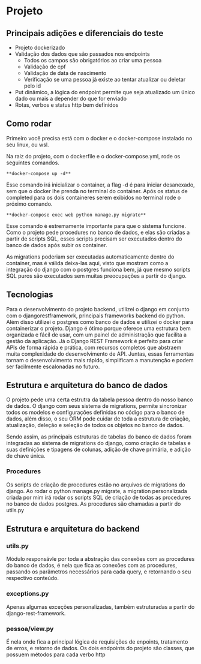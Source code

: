 # Projeto

## Principais adições e diferenciais do teste

- Projeto dockerizado
- Validação dos dados que são passados nos endpoints
    - Todos os campos são obrigatórios ao criar uma pessoa
    - Validação de cpf
    - Validação de data de nascimento
    - Verificação se uma pessoa já existe ao tentar atualizar ou deletar pelo id
- Put dinâmico, a lógica do endpoint permite que seja atualizado um único dado ou mais a depender do que for enviado
- Rotas, verbos e status http bem definidos

## Como rodar

Primeiro você precisa está com o docker e o docker-compose instalado no seu linux, ou wsl.

Na raiz do projeto, com o dockerfile e o docker-compose.yml, rode os seguintes comandos.

```docker
**docker-compose up -d** 
```

Esse comando irá inicializar o container, a flag -d é para iniciar desanexado, sem que o docker lhe prenda no terminal do container. Após os status de completed para os dois containeres serem exibidos no terminal rode o próximo comando.

```docker
**docker-compose exec web python manage.py migrate**
```

Esse comando é estremamente importante para que o sistema funcione. Como o projeto pede procedures no banco de dados, e elas são criadas a partir de scripts SQL, esses scripts precisam ser executados dentro do banco de dados após subir os container.

As migrations poderiam ser executadas automaticamente dentro do container, mas é válida deixa-las aqui, visto que mostram como a integração do django com o postgres funciona bem, já que mesmo scripts SQL puros são executados sem muitas preocupações a partir do django.

## Tecnologias

Para o desenvolvimento do projeto backend, utilizei o django em conjunto com o djangorestframework, principais frameworks backend do python. Além disso utilizei o postgres como banco de dados e utilizei o docker para containerizar o projeto. Django é ótimo porque oferece uma estrutura bem organizada e fácil de usar, com um painel de administração que facilita a gestão da aplicação. Já o Django REST Framework é perfeito para criar APIs de forma rápida e prática, com recursos completos que abstraem muita complexidade do desenvolvimento de API. Juntas, essas ferramentas tornam o desenvolvimento mais rápido, simplificam a manutenção e podem ser facilmente escalonadas no futuro.

## Estrutura e arquitetura do banco de dados

O projeto pede uma certa estrutra da tabela pessoa dentro do nosso banco de dados. O django com seus sistema de migrations, permite sincronizar todos os modelos e configurações definidas no código para o banco de dados, além disso, o seu ORM pode cuidar de toda a estrutura de criação, atualização, deleção e seleção de todos os objetos no banco de dados.

Sendo assim, as principais estruturas de tabelas do banco de dados foram integradas ao sistema de migrations do django, como criação de tabelas e suas definições e tipagens de colunas, adição de chave primária, e adição de chave única.

### Procedures

Os scripts de criação de procedures estão no arquivos de migrations do django. Ao rodar o python manage.py migrate, a migration personalizada criada por mim irá rodar os scripts SQL de criação de todas as procedures no banco de dados postgres. As procedures são chamadas a partir do utils.py 

## Estrutura e arquitetura do backend

### utils.py

Módulo responsávle por toda a abstração das conexões com as procedures do banco de dados, é nela que fica as conexões com as procedures, passando os parâmetros necessários para cada query, e retornando o seu respectivo conteúdo.

### exceptions.py

Apenas algumas exceções personalizadas, também estruturadas a partir do django-rest-framework.

### pessoa/view.py

É nela onde fica a principal lógica de requisições de enpoints, tratamento de erros, e retorno de dados. Os dois endpoints do projeto são classes, que possuem métodos para cada verbo http